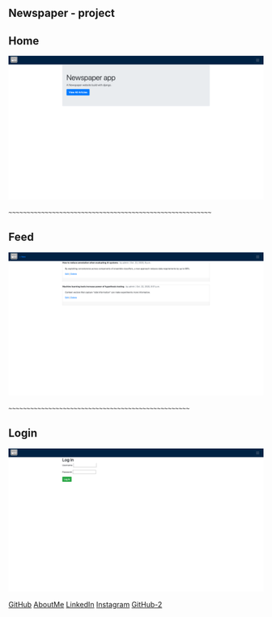 ## Newspaper - project

## Home
![Home](./assets/newspaper_app_home.png?raw=true "Home")

    ~~~~~~~~~~~~~~~~~~~~~~~~~~~~~~~~~~~~~~~~~~~~~~~~~~~~~~~~

## Feed

![Feed](./assets/newspaper_app_feed.png?raw=true "Feed")


    ~~~~~~~~~~~~~~~~~~~~~~~~~~~~~~~~~~~~~~~~~~~~~~~~~~

## Login

![Login](./assets/newspaper_app_login.png?raw=true "Login")


[GitHub](https://github.com/aakashpadhiyar)
[AboutMe](https://about.me/aakashpadhiyar)
[LinkedIn](https://www.linkedin.com/in/aakashpadhiyar/)
[Instagram](https://www.lnstagram.com/_aakashpadhiyar)
[GitHub-2](https://github.com/8140171224)

